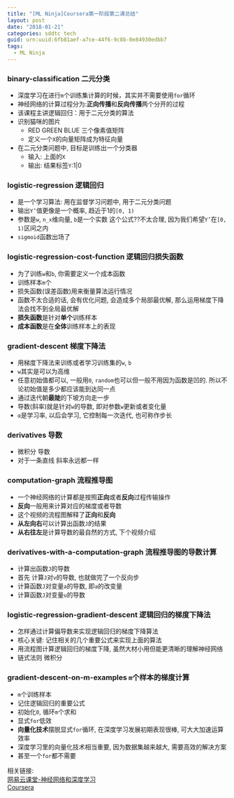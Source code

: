 ```yaml
---
title: "[ML Ninja]Coursera第一阶段第二课总结"
layout: post
date: "2018-01-21"
categories: sddtc tech
guid: urn:uuid:6fb81aef-a7ce-44f6-9c8b-0e84930edbb7
tags:
  - ML Ninja
---
```


### binary-classification 二元分类

* 深度学习在进行`m`个训练集计算的时候，其实并不需要使用`for`循环
* 神经网络的计算过程分为:**正向传播**和**反向传播**两个分开的过程
* 该课程主讲逻辑回归：用于二元分类的算法
* 识别猫咪的图片  
	* RED GREEN BLUE 三个像素值矩阵
	* 定义一个`X`的向量矩阵成为特征向量
* 在二元分类问题中, 目标是训练出一个分类器
	* 输入: 上面的`X`
	* 输出: 结果标签`Y`:1\|0 

### logistic-regression 逻辑回归
* 是一个学习算法: 用在监督学习问题中, 用于二元分类问题
* 输出`Y’`值更像是一个概率, 趋近于1的`[0, 1)`
* 参数是`w`, `n_x`维向量, `b`是一个实数 这个公式??不太合理, 因为我们希望`Y’`在`[0, 1)`区间之内 
* `sigmoid`函数出场了

### logistic-regression-cost-function 逻辑回归损失函数
* 为了训练`w`和`b`, 你需要定义一个成本函数
* 训练样本`m`个
* 损失函数(误差函数)用来衡量算法运行情况
* 函数不太合适的话, 会有优化问题, 会造成多个局部最优解, 那么运用梯度下降法会找不到全局最优解
* **损失函数**是针对**单个**训练样本
* **成本函数**是在**全体**训练样本上的表现

### gradient-descent 梯度下降法
* 用梯度下降法来训练或者学习训练集的`w`, `b`
* `w`其实是可以为高维
* 任意初始值都可以, 一般用`0`, `random`也可以但一般不用因为函数是凹的. 所以不论初始值是多少都应该能到达同一点
* 通过迭代朝**最陡**的下坡方向走一步 
* 导数(斜率)就是针对`w`的导数, 即对参数`w`更新或者变化量
* `α`是学习率, 以后会学习, 它控制每一次迭代, 也可称作步长

### derivatives 导数
* 微积分 导数
* 对于一条直线 斜率永远都一样

### computation-graph 流程推导图
* 一个神经网络的计算都是按照**正向**或者**反向**过程传输操作
* **反向**一般用来计算对应的梯度或者导数
* 这个视频的流程图解释了**正向**和**反向**
* **从左向右**可以计算出函数`J`的结果
* **从右往左**是计算导数的最自然的方式, 下个视频介绍

### derivatives-with-a-computation-graph 流程推导图的导数计算
* 计算出函数`J`的导数
* 首先 计算`J`对`v`的导数, 也就做完了一个反向步
* 计算函数`J`对变量`a`的导数, 即`a`的改变量
* 计算函数`J`对变量`u`的导数

### logistic-regression-gradient-descent 逻辑回归的梯度下降法
* 怎样通过计算偏导数来实现逻辑回归的梯度下降算法
* 核心关键: 记住相关的几个重要公式来实现上面的算法
* 用流程图计算逻辑回归的梯度下降, 虽然大材小用但能更清晰的理解神经网络
* 链式法则 微积分

### gradient-descent-on-m-examples `m`个样本的梯度计算
* `m`个训练样本
* 记住逻辑回归的重要公式
* 初始化`0`, 循环`m`个求和
* 显式`for`低效
* **向量化技术**摆脱显式`for`循环, 在深度学习发展初期表现很棒, 可大大加速运算效率
* 深度学习里的向量化技术相当重要, 因为数据集越来越大, 需要高效的解决方案
* 甚至一个`for`都不需要

相关链接:  
[网易云课堂-神经网络和深度学习](https://mooc.study.163.com/course/2001281002#/info)  
[Coursera](https://www.coursera.org/specializations/deep-learning)